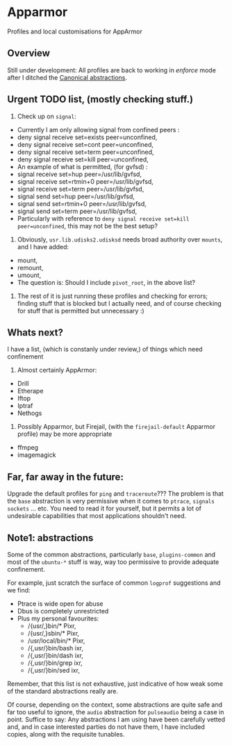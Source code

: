 # Apparmor
Profiles and local customisations for AppArmor

## Overview
Still under development: All profiles are back to working in *enforce* mode after I ditched the [Canonical abstractions](#note1).

## Urgent TODO list, (mostly checking stuff.)
1. Check up on `signal`:
 * Currently I am only allowing signal from confined peers :
  *  deny signal receive set=exists peer=unconfined,
  *  deny signal receive set=cont peer=unconfined,
  *  deny signal receive set=term peer=unconfined,
  *  deny signal receive set=kill peer=unconfined,
 * An example of what is permitted, (for gvfsd) :
  * signal receive set=hup peer=/usr/lib/gvfsd,
  * signal receive set=rtmin+0 peer=/usr/lib/gvfsd,
  * signal receive set=term peer=/usr/lib/gvfsd,
  * signal send set=hup peer=/usr/lib/gvfsd,
  * signal send set=rtmin+0 peer=/usr/lib/gvfsd,
  * signal send set=term peer=/usr/lib/gvfsd,
 * Particularly with reference to `deny signal receive set=kill peer=unconfined`, this may not be the best setup?
1. Obviously, `usr.lib.udisks2.udisksd` needs broad authority over `mounts`, and I have added:
  * mount,
  * remount,
  * umount,
 * The question is: Should I include `pivot_root`, in the above list?
1. The rest of it is just running these profiles and checking for errors; finding stuff that is blocked but I actually need, and of course checking for stuff that is permitted but unnecessary :)

## Whats next?
I have a list, (which is constanly under review,) of things which need confinement
1. Almost certainly AppArmor:
 * Drill
 * Etherape
 * Iftop
 * Iptraf
 * Nethogs
1. Possibly Apparmor, but Firejail, (with the `firejail-default` Apparmor profile) may be more appropriate
 * ffmpeg
 * imagemagick

## Far, far away in the future:
Upgrade the default profiles for `ping` and `traceroute`??? The problem is that the `base` abstraction is very permissive when it comes to `ptrace`, `signals` `sockets` ... etc. You need to read it for yourself, but it permits a lot of undesirable capabilities that most applications shouldn't need.

## Note1: abstractions
Some of the common abstractions, particularly `base`, `plugins-common` and most of the `ubuntu-*` stuff is way, way too permissive to provide adequate confinement.

For example, just scratch the surface of common `logprof` suggestions and we find:
* Ptrace is wide open for abuse
* Dbus is completely unrestricted
* Plus my personal favourites:
	* /{usr/,}bin/* Pixr,
	* /{usr/,}sbin/* Pixr,
	* /usr/local/bin/* Pixr,
	* /{,usr/}bin/bash ixr,
	* /{,usr/}bin/dash ixr,
	* /{,usr/}bin/grep ixr,
	* /{,usr/}bin/sed ixr,

Remember, that this list is not exhaustive, just indicative of how weak some of the standard abstractions really are.

Of course, depending on the context, some abstractions are quite safe and far too useful to ignore, the `audio` abstraction for `pulseaudio` being a case in point. Suffice to say: Any abstractions I am using have been carefully vetted and, and in case interested parties do not have them, I have included copies, along with the requisite tunables.




